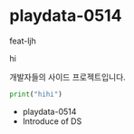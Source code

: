 # playdata-0514
feat-ljh

hi 
 

개발자들의 사이드 프로젝트입니다.

```python
print("hihi")

```


- playdata-0514
- Introduce of DS
